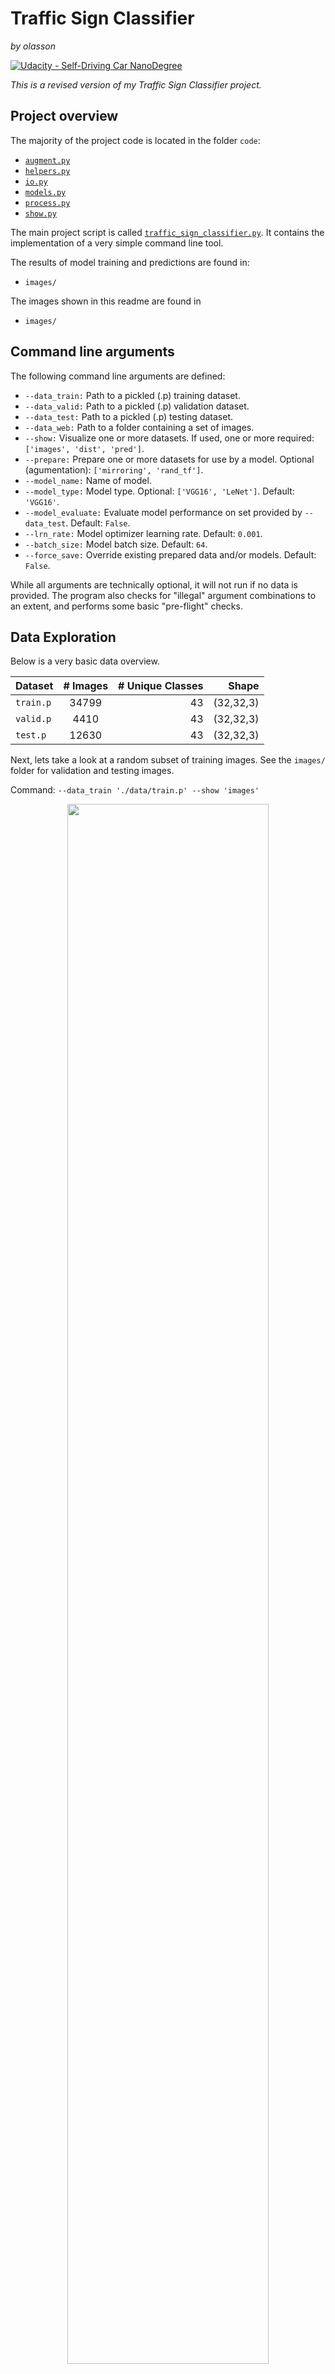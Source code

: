# **Traffic Sign Classifier** 

*by olasson*

[![Udacity - Self-Driving Car NanoDegree](https://s3.amazonaws.com/udacity-sdc/github/shield-carnd.svg)](http://www.udacity.com/drive)

*This is a revised version of my Traffic Sign Classifier project.*

## Project overview

The majority of the project code is located in the folder `code`:

* [`augment.py`](https://github.com/olasson/SDCND-Term1-Project2-TrafficSignClassifier/blob/master/code/augment.py)
* [`helpers.py`](https://github.com/olasson/SDCND-Term1-Project2-TrafficSignClassifier/blob/master/code/helpers.py)
* [`io.py`](https://github.com/olasson/SDCND-Term1-Project2-TrafficSignClassifier/blob/master/code/io.py)
* [`models.py`](https://github.com/olasson/SDCND-Term1-Project2-TrafficSignClassifier/blob/master/code/models.py)
* [`process.py`](https://github.com/olasson/SDCND-Term1-Project2-TrafficSignClassifier/blob/master/code/process.py)
* [`show.py`](https://github.com/olasson/SDCND-Term1-Project2-TrafficSignClassifier/blob/master/code/show.py)

The main project script is called [`traffic_sign_classifier.py`](https://github.com/olasson/SDCND-Term1-Project1-DetectLaneLines/blob/master/traffic_sign_classifier.py). It contains the implementation of a very simple command line tool.

The results of model training and predictions are found in:
* `images/`

The images shown in this readme are found in 

* `images/`

## Command line arguments

The following command line arguments are defined:
* `--data_train:` Path to a pickled (.p) training dataset.
* `--data_valid:` Path to a pickled (.p) validation dataset.
* `--data_test:` Path to a pickled (.p) testing dataset.
* `--data_web:` Path to a folder containing a set of images.
* `--show:` Visualize one or more datasets. If used, one or more required: `['images', 'dist', 'pred']`. 
* `--prepare:` Prepare one or more datasets for use by a model. Optional (agumentation): `['mirroring', 'rand_tf']`.
* `--model_name:` Name of model.
* `--model_type:` Model type. Optional: `['VGG16', 'LeNet']`. Default: `'VGG16'`.
* `--model_evaluate:` Evaluate model performance on set provided by `--data_test`. Default: `False`.
* `--lrn_rate:` Model optimizer learning rate. Default: `0.001`.
* `--batch_size:` Model batch size. Default: `64`.
* `--force_save:` Override existing prepared data and/or models. Default: `False`.

While all arguments are technically optional, it will not run if no data is provided. The program also checks for "illegal" argument combinations to an extent, and performs some basic "pre-flight" checks.

## Data Exploration

Below is a very basic data overview.

| Dataset   |      # Images      |  # Unique Classes |  Shape |
|----------|:-------------:|------:|------:|
| `train.p` |  34799 | 43 | (32,32,3) |
| `valid.p` |  4410 | 43 | (32,32,3) |
| `test.p` |  12630 | 43 | (32,32,3) |

Next, lets take a look at a random subset of training images. See the `images/` folder for validation and testing images. 

Command: `--data_train './data/train.p' --show 'images'`

<p align="center">
  <img width="80%" height="80%" src="https://github.com/olasson/SDCND-Term1-Project2-TrafficSignClassifier/blob/master/images/rand_images_train.png">
</p>

*Observation 1:* The images have uneven brightness. This should be corrected for in the pre processing step. 

Next, lets compare the class distributions (click on image to enlarge). 

Command: 

`--data_train './data/train.p' --data_valid './data/valid.p' --data_test './data/test.p' --show 'dist'`

<p align="center">
  <img width="80%" height="80%" src="https://github.com/olasson/SDCND-Term1-Project2-TrafficSignClassifier/blob/master/images/raw_dist_comp.png">
</p>

*Observation 2:* Very uneven training distribution, which could lead to overfitting.

## Data Preparation

This section is concerned with preparing the datasets for use by a model.

The command used for creating the "prepared" datasets:

 `--data_train './data/train.p' --data_valid './data/valid.p' --data_test './data/test.p' --prepare 'mirroring' 'rand_tf'`

### Augmentation

This attempts to counter *Observation 2* in the previous section through artificially creating more training images until an uniform distribution is created. 

Relevant code: `code/augment.py`

#### Mirroring

It is possible to mirror certain classes to imitate others. This is "formalized" in the following mirror map found in `traffic_sign_classifier.py`:

    MIRROR_MAP = [-1, -1, -1, -1, -1, -1, -1, -1, -1, -1,
                  -1, 11, 12, 13, -1, 15, -1, 17, 18, 20,
                  19, -1, 22, -1, -1, -1, 26, -1, -1, -1,
                  30, -1, -1, 34, 33, 35, 37, 36, 39, 38,
                  -1, -1, -1]

The mirror map defines a mapping where *`Class i` is mirrored to imitate `Class mirror_map[i]`*. For example, "Turn Left Ahead" is mirrored to imitate "Turn Right Ahead". The mirror map is used by `augment_data_by_mirroring()`.

#### Random transformations

By applying one or more (up to four) random transformations, new images can be created from existing ones. The following random transformations are defined in `code/augment.py`:

* `scale_image()`
* `translate_image()`
* `prespective_transform()`
* `rotate_image()`

All transformations preserve the original image dimensions. One or more of these is applied by `random_transforms()` which in turn is called by `augment_data_by_random_transform()`. It will apply random transformation to each class until a target count for each class is reached. 

<p align="center">
  <img width="80%" height="80%" src="https://github.com/olasson/SDCND-Term1-Project2-TrafficSignClassifier/blob/master/images/random_transforms.png">
</p>

For this project, I only applied agumentation to `train.p`. Lets take a look at the distribution after augmentation. 

Command: 

`--data_train './data/prepared_train.p' --data_valid './data/prepared_valid.p' --data_test './data/prepared_test.p' --show 'dist'`

<p align="center">
  <img width="80%" height="80%" src="https://github.com/olasson/SDCND-Term1-Project2-TrafficSignClassifier/blob/master/images/prepared_dist_comp.png">
</p>
            
#### Pre-processing

This step is concerned with establishing a "minimum quality" of data that is fed to the model.

Relevant code: `code/process.py`

#### Histogram Equalization. 

In order to combat uneven brightness, histogram equalization (CLAHE) is applied by `histogram_equalization()`. 

<p align="center">
  <img width="80%" height="80%" src="https://github.com/olasson/SDCND-Term1-Project2-TrafficSignClassifier/blob/master/images/preproc_hist_eq.png">
</p>

The brightness of the images in the bottom row is more equal. Hopefully this will allow the model to focus more on the physical features of the signs, and less on the brightness. 

#### Grayscale

In order to lighten the computation load, grayscale conversion is applied by `grayscale()`. 

#### Normalization 

In order to ensure a set range of values the model has to learn, and in turn (hopefully) cause faster optimizer convergence, normalization is applied by `normalize()`.

## Models

This section defines the models used in the project. 

Relevant code: `code/models.py`

### VGG16 Inspired

The first model, called `VGG16_50_16` is inspired by the [VGG16 architecture](https://neurohive.io/en/popular-networks/vgg16/). A model summary follows below: 

    _________________________________________________________________
    Layer (type)                 Output Shape              Param #   
    =================================================================
    conv2d (Conv2D)              (None, 32, 32, 8)         208       
    _________________________________________________________________
    activation (Activation)      (None, 32, 32, 8)         0         
    _________________________________________________________________
    batch_normalization (BatchNo (None, 32, 32, 8)         32        
    _________________________________________________________________
    max_pooling2d (MaxPooling2D) (None, 16, 16, 8)         0         
    _________________________________________________________________
    conv2d_1 (Conv2D)            (None, 16, 16, 16)        1168      
    _________________________________________________________________
    activation_1 (Activation)    (None, 16, 16, 16)        0         
    _________________________________________________________________
    batch_normalization_1 (Batch (None, 16, 16, 16)        64        
    _________________________________________________________________
    conv2d_2 (Conv2D)            (None, 16, 16, 16)        2320      
    _________________________________________________________________
    activation_2 (Activation)    (None, 16, 16, 16)        0         
    _________________________________________________________________
    batch_normalization_2 (Batch (None, 16, 16, 16)        64        
    _________________________________________________________________
    max_pooling2d_1 (MaxPooling2 (None, 8, 8, 16)          0         
    _________________________________________________________________
    conv2d_3 (Conv2D)            (None, 8, 8, 32)          4640      
    _________________________________________________________________
    activation_3 (Activation)    (None, 8, 8, 32)          0         
    _________________________________________________________________
    batch_normalization_3 (Batch (None, 8, 8, 32)          128       
    _________________________________________________________________
    conv2d_4 (Conv2D)            (None, 8, 8, 32)          9248      
    _________________________________________________________________
    activation_4 (Activation)    (None, 8, 8, 32)          0         
    _________________________________________________________________
    batch_normalization_4 (Batch (None, 8, 8, 32)          128       
    _________________________________________________________________
    conv2d_5 (Conv2D)            (None, 8, 8, 32)          9248      
    _________________________________________________________________
    activation_5 (Activation)    (None, 8, 8, 32)          0         
    _________________________________________________________________
    batch_normalization_5 (Batch (None, 8, 8, 32)          128       
    _________________________________________________________________
    max_pooling2d_2 (MaxPooling2 (None, 4, 4, 32)          0         
    _________________________________________________________________
    flatten (Flatten)            (None, 512)               0         
    _________________________________________________________________
    dense (Dense)                (None, 128)               65664     
    _________________________________________________________________
    activation_6 (Activation)    (None, 128)               0         
    _________________________________________________________________
    batch_normalization_6 (Batch (None, 128)               512       
    _________________________________________________________________
    dropout (Dropout)            (None, 128)               0         
    _________________________________________________________________
    flatten_1 (Flatten)          (None, 128)               0         
    _________________________________________________________________
    dense_1 (Dense)              (None, 128)               16512     
    _________________________________________________________________
    activation_7 (Activation)    (None, 128)               0         
    _________________________________________________________________
    batch_normalization_7 (Batch (None, 128)               512       
    _________________________________________________________________
    dropout_1 (Dropout)          (None, 128)               0         
    _________________________________________________________________
    dense_2 (Dense)              (None, 43)                5547      
    _________________________________________________________________
    activation_8 (Activation)    (None, 43)                0         
    =================================================================
    Total params: 116,123
    Trainable params: 115,339
    Non-trainable params: 784


All activation layers are of type `relu`, except for `activation_8` which is `softmax`. 

### LeNet Inspired

The first model, called `LeNet_50_16` is inspired by [LeNet architecture](https://en.wikipedia.org/wiki/LeNet). A model summary follows below:

    _________________________________________________________________
    Layer (type)                 Output Shape              Param #   
    =================================================================
    conv2d (Conv2D)              (None, 28, 28, 6)         156       
    _________________________________________________________________
    activation (Activation)      (None, 28, 28, 6)         0         
    _________________________________________________________________
    max_pooling2d (MaxPooling2D) (None, 14, 14, 6)         0         
    _________________________________________________________________
    conv2d_1 (Conv2D)            (None, 10, 10, 16)        2416      
    _________________________________________________________________
    activation_1 (Activation)    (None, 10, 10, 16)        0         
    _________________________________________________________________
    max_pooling2d_1 (MaxPooling2 (None, 5, 5, 16)          0         
    _________________________________________________________________
    flatten (Flatten)            (None, 400)               0         
    _________________________________________________________________
    dense (Dense)                (None, 120)               48120     
    _________________________________________________________________
    activation_2 (Activation)    (None, 120)               0         
    _________________________________________________________________
    dense_1 (Dense)              (None, 84)                10164     
    _________________________________________________________________
    activation_3 (Activation)    (None, 84)                0         
    _________________________________________________________________
    dropout (Dropout)            (None, 84)                0         
    _________________________________________________________________
    dense_2 (Dense)              (None, 43)                3655      
    _________________________________________________________________
    activation_4 (Activation)    (None, 43)                0         
    =================================================================
    Total params: 64,511
    Trainable params: 64,511
    Non-trainable params: 0

All activation layers are of type `relu`, except for `activation_4` which is `softmax`. 

### Training

## Results

| Model Name    | Stop Epoch/User Epoch  | Validation accuracy | Test set accuracy  |
| :---        |    :----:   |          ---: |          ---: |
| `LeNet_50_16`      | 17/50      | 0.9560   | 0.8850   |
| `VGG16_50_16`   | 21/50        | 0.9780      | 0.9510      |

## Project Shortcomings

